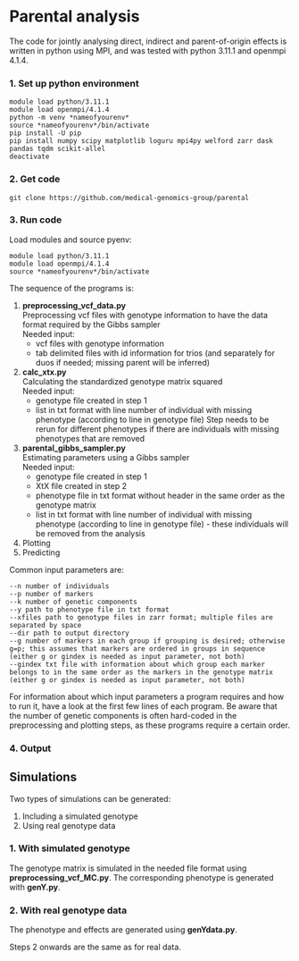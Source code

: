 # Parental analysis
The code for jointly analysing direct, indirect and parent-of-origin effects is written in python using MPI, and was tested with python 3.11.1 and openmpi 4.1.4.

### 1. Set up python environment

```
module load python/3.11.1
module load openmpi/4.1.4
python -m venv *nameofyourenv*
source *nameofyourenv*/bin/activate
pip install -U pip
pip install numpy scipy matplotlib loguru mpi4py welford zarr dask pandas tqdm scikit-allel
deactivate
```
### 2. Get code

```
git clone https://github.com/medical-genomics-group/parental
```

### 3. Run code
Load modules and source pyenv:
```
module load python/3.11.1
module load openmpi/4.1.4
source *nameofyourenv*/bin/activate
```

The sequence of the programs is:
1. **preprocessing_vcf_data.py**\
   Preprocessing vcf files with genotype information to have the data format required by the Gibbs sampler\
   Needed input:
   + vcf files with genotype information
   + tab delimited files with id information for trios (and separately for duos if needed; missing parent will be inferred)
2. **calc_xtx.py**\
   Calculating the standardized genotype matrix squared\
   Needed input:
   + genotype file created in step 1
   + list in txt format with line number of individual with missing phenotype (according to line in genotype file)
   Step needs to be rerun for different phenotypes if there are individuals with missing phenotypes that are removed
3. **parental_gibbs_sampler.py**\
   Estimating parameters using a Gibbs sampler\
   Needed input:
   + genotype file created in step 1
   + XtX file created in step 2
   + phenotype file in txt format without header in the same order as the genotype matrix
   + list in txt format with line number of individual with missing phenotype (according to line in genotype file) - these individuals will be removed from the analysis
4. Plotting
5. Predicting

Common input parameters are:
```
--n number of individuals
--p number of markers
--k number of genetic components
--y path to phenotype file in txt format
--xfiles path to genotype files in zarr format; multiple files are separated by space
--dir path to output directory
--g number of markers in each group if grouping is desired; otherwise g=p; this assumes that markers are ordered in groups in sequence (either g or gindex is needed as input parameter, not both)
--gindex txt file with information about which group each marker belongs to in the same order as the markers in the genotype matrix (either g or gindex is needed as input parameter, not both)
```
For information about which input parameters a program requires and how to run it, have a look at the first few lines of each program.
Be aware that the number of genetic components is often hard-coded in the preprocessing and plotting steps, as these programs require a certain order.

### 4. Output

## Simulations
Two types of simulations can be generated:
1. Including a simulated genotype
2. Using real genotype data

### 1. With simulated genotype
The genotype matrix is simulated in the needed file format using **preprocessing_vcf_MC.py**. The corresponding phenotype is generated with **genY.py**.

### 2. With real genotype data
The phenotype and effects are generated using **genYdata.py**.

Steps 2 onwards are the same as for real data.
